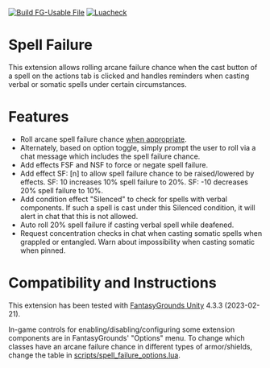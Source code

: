 [![Build FG-Usable File](https://github.com/bmos/FG-PFRPG-Spell-Failure/actions/workflows/create-ext.yml/badge.svg)](https://github.com/bmos/FG-PFRPG-Spell-Failure/actions/workflows/create-ext.yml) [![Luacheck](https://github.com/bmos/FG-PFRPG-Spell-Failure/actions/workflows/luacheck.yml/badge.svg)](https://github.com/bmos/FG-PFRPG-Spell-Failure/actions/workflows/luacheck.yml)

# Spell Failure
This extension allows rolling arcane failure chance when the cast button of a spell on the actions tab is clicked and handles reminders when casting verbal or somatic spells under certain circumstances.

# Features
* Roll arcane spell failure chance [when appropriate](https://www.fantasygrounds.com/forums/showthread.php?48977-Advanced-3-5e-and-Pathfinder-effects&p=528377&viewfull=1#post528377).
* Alternately, based on option toggle, simply prompt the user to roll via a chat message which includes the spell failure chance.
* Add effects FSF and NSF to force or negate spell failure.
* Add effect SF: [n] to allow spell failure chance to be raised/lowered by effects. SF: 10 increases 10% spell failure to 20%. SF: -10 decreases 20% spell failure to 10%.
* Add condition effect "Silenced" to check for spells with verbal components. If such a spell is cast under this Silenced condition, it will alert in chat that this is not allowed.
* Auto roll 20% spell failure if casting verbal spell while deafened.
* Request concentration checks in chat when casting somatic spells when grappled or entangled. Warn about impossibility when casting somatic when pinned.

# Compatibility and Instructions
This extension has been tested with [FantasyGrounds Unity](https://www.fantasygrounds.com/home/FantasyGroundsUnity.php) 4.3.3 (2023-02-21).

In-game controls for enabling/disabling/configuring some extension components are in FantasyGrounds' "Options" menu.
To change which classes have an arcane failure chance in different types of armor/shields, change the table in [scripts/spell_failure_options.lua](https://github.com/bmos/FG-PFRPG-Spell-Failure/blob/master/scripts/spell_failure_options.lua).
